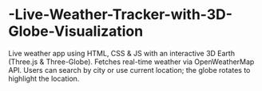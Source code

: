 # -Live-Weather-Tracker-with-3D-Globe-Visualization
Live weather app using HTML, CSS &amp; JS with an interactive 3D Earth (Three.js &amp; Three-Globe). Fetches real-time weather via OpenWeatherMap API. Users can search by city or use current location; the globe rotates to highlight the location.
